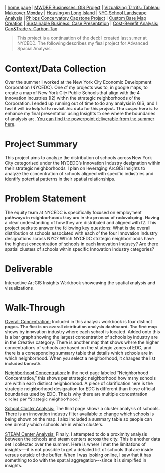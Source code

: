 | [home page](https://cristinagoeller.github.io/cristina-goeller-portfolio/) | [MWDBE Businesses: GIS Project](MWDBEBusinesses) | [Vizualizing Tarrifs: Tableau Makeover Monday](TableauRemake) | [Housing on Long Island](final-project-part-one) | [NYC School Landscape Analysis](EDCSchoolsAnalysis) | [Phipps Concervatory Capstone Project](CapstoneProjectPhipps) | [Custom Base Map Creation](AdvancedGISPortfolio) | [Sustainable Business: Case Presentation](SustainableBusiness) | [Cost-Benefit Analysis: Cap&Trade v. Carbon Tax](Cap&TradevCarbonTax)

> This project is a continuation of the deck I created last sumer at NYCEDC. The following describes my final project for Advanced Spacial Analysis.
# Context/Data Collection
Over the summer I worked at the New York City Economic Development Corporation (NYCEDC). One of my projects was to, in google maps, to create a map of New York City Public Schools that align with the 4 innovation industries (I2) within the strategic neighborhoods of the Corporation. I ended up running out of time to do any analysis in GIS, and I feel it will be helpful to revisit this data for this project. The scope here is to enhance my final presentation using Insights to see where the boundaries of analysis are. [You can find the powerpoint deliverable from the summer here](https://docs.google.com/presentation/d/1RvWorOLHkVN05CtRbPpTx6vSI1LuUmLC/edit?usp=sharing&ouid=114772801042153996355&rtpof=true&sd=true). 
# Project Summary
This project aims to analyze the distribution of schools across New York City categorized under the NYCEDC’s Innovation Industry designation within their strategic neighborhoods. I plan on leveraging ArcGIS Insights to analyze the concentration of schools aligned with specific industries and identify potential patterns in their spatial relationships. 
# Problem Statement
The equity team at NYCEDC is specifically focused on employment pathways in neighborhoods they are in the process of redeveloping. Having a clear understanding of how they are distributed and aligned with I2. This project seeks to answer the following key questions: 
What is the overall distribution of schools associated with each of the four Innovation Industry designations across NYC? 
Which NYCEDC strategic neighborhoods have the highest concentration of schools in each Innovation Industry? 
Are there spatial clusters of schools within specific Innovation Industry categories?
# Deliverable
Interactive ArcGIS Insights Workbook showcasing the spatial analysis and visualizations.
# Walk-Through

[Overall Concentration:](https://insights.arcgis.com/#/view/2789190f00e14fc3a64c86341ab00c05) Included in this analysis workbook is four distinct pages. The first is an overall distribution analysis dashboard. The first map shows by innovation industry where each school is located. Added onto this is a bar graph showing the largest concentration of schools by industry are in the Creative category. There is another map that shows where the higher concentrations of schools are based on the strategic zones of EDC, and there is a corresponding summary table that details which schools are in which neighborhood. When you select a neighborhood, it changes the list included beneath. 

[Neighborhood Concentration:](https://insights.arcgis.com/#/view/9cab3a11ef744fb19a3940598593466d) In the next page labeled “Neighborhood Concentration,” this shows per strategic neighborhood how many schools are within each distinct neighborhood. A piece of clarification here is the strategic neighborhood designation for EDC is different than those official boundaries used by EDC. That is why there are multiple concentration circles per “Strategic neighborhood.” 

[School Cluster Analysis:](https://insights.arcgis.com/#/view/9b2476a23dc44addbf32fc6954d453a2) The third page shows a cluster analysis of schools. There is an innovation industry filter available to change which schools is being shown on the map. I also included a summary table so people can see directly which schools are in which clusters. 

[STEAM Center Analysis:](https://insights.arcgis.com/#/view/7f661f886fd94bec9cafac4d744d4e15) Finally, I attempted to do a proximity analysis between the schools and steam centers across the city. This is another data set I collected over the summer. Here is where I met the limitations of insights---it is not possible to get a detailed list of schools that are inside versus outside of the buffer. When I was looking online, I saw that it has something to do with the spatial aggregation---since it is simplified in insights. 
